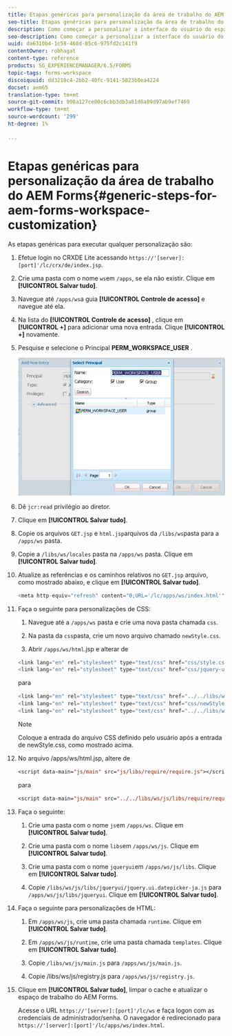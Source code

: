 ```yaml
---
title: Etapas genéricas para personalização da área de trabalho do AEM Forms
seo-title: Etapas genéricas para personalização da área de trabalho do AEM Forms
description: Como começar a personalizar a interface do usuário do espaço de trabalho do AEM Forms.
seo-description: Como começar a personalizar a interface do usuário do espaço de trabalho do AEM Forms.
uuid: da6310b4-1c58-468d-85c6-975fd2c141f9
contentOwner: robhagat
content-type: reference
products: SG_EXPERIENCEMANAGER/6.5/FORMS
topic-tags: forms-workspace
discoiquuid: dd3218c4-2bb2-40fc-9141-5823b0ea4224
docset: aem65
translation-type: tm+mt
source-git-commit: 998a127ce00c6cbb3db3a81d8a89d97ab9ef7469
workflow-type: tm+mt
source-wordcount: '299'
ht-degree: 1%

---
```



# Etapas genéricas para personalização da área de trabalho do AEM Forms{#generic-steps-for-aem-forms-workspace-customization}

As etapas genéricas para executar qualquer personalização são:

1. Efetue login no CRXDE Lite acessando `https://'[server]:[port]'/lc/crx/de/index.jsp`.
1. Crie uma pasta com o nome `ws`em `/apps`, se ela não existir. Clique em **[!UICONTROL Salvar tudo]**.
1. Navegue até `/apps/ws`a guia **[!UICONTROL Controle de acesso]** e navegue até ela.
1. Na lista do **[!UICONTROL Controle de acesso]** , clique em **[!UICONTROL +]** para adicionar uma nova entrada. Clique **[!UICONTROL +]** novamente.
1. Pesquise e selecione o Principal **PERM_WORKSPACE_USER** .

   ![Selecione o principal PERM_WORKSPACE_USER como parte das etapas genéricas para personalizar a área de trabalho HTML](assets/perm_workspace_user.png)

1. Dê `jcr:read` privilégio ao diretor.
1. Clique em **[!UICONTROL Salvar tudo]**.
1. Copie os arquivos `GET.jsp` e `html.jsp`arquivos da `/libs/ws`pasta para a `/apps/ws` pasta.
1. Copie a `/libs/ws/locales` pasta na `/apps/ws` pasta. Clique em **[!UICONTROL Salvar tudo]**.
1. Atualize as referências e os caminhos relativos no `GET.jsp` arquivo, como mostrado abaixo, e clique em **[!UICONTROL Salvar tudo]**.

   ```javascript
   <meta http-equiv="refresh" content="0;URL='/lc/apps/ws/index.html'" />
   ```

1. Faça o seguinte para personalizações de CSS:

   1. Navegue até a `/apps/ws` pasta e crie uma nova pasta chamada `css`.

   1. Na pasta da `css`pasta, crie um novo arquivo chamado `newStyle.css`.

   1. Abrir `/apps/ws/html`.jsp e alterar de

   ```javascript
   <link lang="en" rel="stylesheet" type="text/css" href="css/style.css" />
   <link lang="en" rel="stylesheet" type="text/css" href="css/jquery-ui.css"/>
   ```

   para

   ```javascript
   <link lang="en" rel="stylesheet" type="text/css" href="../../libs/ws/css/style.css" />
   <link lang="en" rel="stylesheet" type="text/css" href="css/newStyle.css" />
   <link lang="en" rel="stylesheet" type="text/css" href="../../libs/ws/css/jquery-ui.css"/>
   ```

   >[!NOTE]
   >
   >Coloque a entrada do arquivo CSS definido pelo usuário após a entrada de newStyle.css, como mostrado acima.

1. No arquivo /apps/ws/html.jsp, altere de

   ```jsp
   <script data-main="js/main" src="js/libs/require/require.js"></script>
   ```

   para

   ```jsp
   <script data-main="js/main" src="../../libs/ws/js/libs/require/require.js"></script>
   ```

1. Faça o seguinte:

   1. Crie uma pasta com o nome `js`em `/apps/ws`. Clique em **[!UICONTROL Salvar tudo]**.

   1. Crie uma pasta com o nome `libs`em `/apps/ws/js`. Clique em **[!UICONTROL Salvar tudo]**.

   1. Crie uma pasta com o nome `jqueryui`em `/apps/ws/js/libs`. Clique em **[!UICONTROL Salvar tudo]**.

   1. Copie `/libs/ws/js/libs/jqueryui/jquery.ui.datepicker-ja.js` para `/apps/ws/js/libs/jqueryui`. Clique em **[!UICONTROL Salvar tudo]**.

1. Faça o seguinte para personalizações de HTML:

   1. Em `/apps/ws/js`, crie uma pasta chamada `runtime`. Clique em **[!UICONTROL Salvar tudo]**.

   1. Em `/apps/ws/js/runtime`, crie uma pasta chamada `templates`. Clique em **[!UICONTROL Salvar tudo]**.

   1. Copie `/libs/ws/js/main.js` para `/apps/ws/js/main.js`.

   1. Copie /libs/ws/js/registry.js para `/apps/ws/js/registry.js`.

1. Clique em **[!UICONTROL Salvar tudo]**, limpar o cache e atualizar o espaço de trabalho do AEM Forms.

   Acesse o URL `https://'[server]:[port]'/lc/ws` e faça logon com as credenciais de administrador/senha. O navegador é redirecionado para `https://'[server]:[port]'/lc/apps/ws/index.html`.
